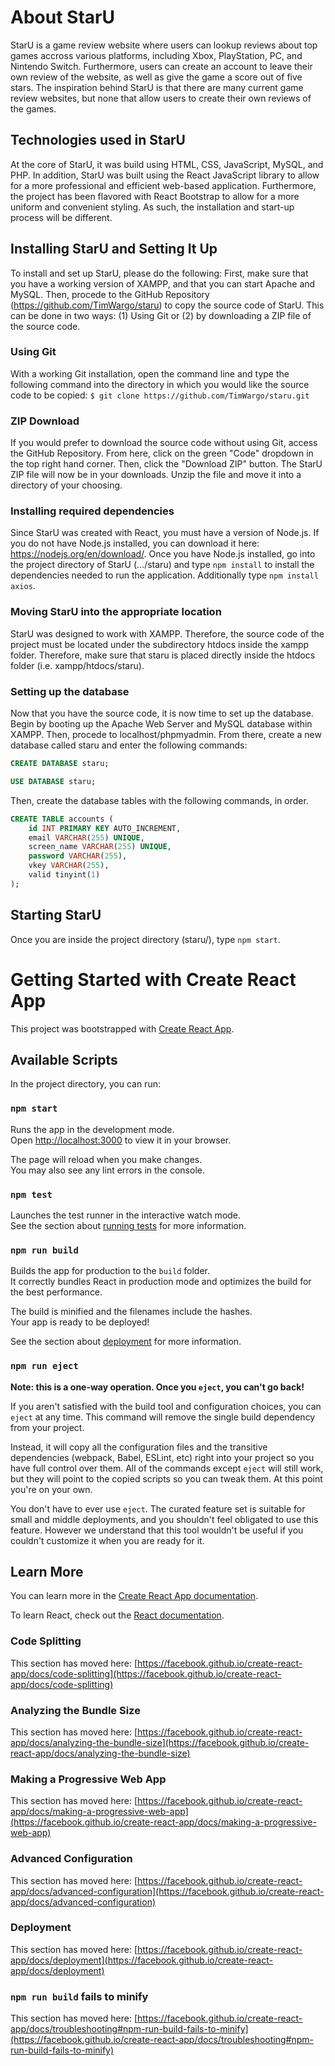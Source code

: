 # About StarU

StarU is a game review website where users can lookup reviews about top games accross various platforms, including Xbox, PlayStation, PC, and Nintendo Switch. Furthermore, users can create an account to leave their own review of the website, as well as give the game a score out of five stars. The inspiration behind StarU is that there are many current game review websites, but none that allow users to create their own reviews of the games.

## Technologies used in StarU

At the core of StarU, it was build using HTML, CSS, JavaScript, MySQL, and PHP. In addition, StarU was built using the React JavaScript library to allow for a more professional and efficient web-based application. Furthermore, the project has been flavored with React Bootstrap to allow for a more uniform and convenient styling. As such, the installation and start-up process will be different.

## Installing StarU and Setting It Up

To install and set up StarU, please do the following:
First, make sure that you have a working version of XAMPP, and that you can start Apache and MySQL.
Then, procede to the GitHub Repository (https://github.com/TimWargo/staru) to copy the source code of StarU. This can be done in two ways: (1) Using Git or (2) by downloading a ZIP file of the source code.

### Using Git
With a working Git installation, open the command line and type the following command into the directory in which you would like the source code to be copied:
```$ git clone https://github.com/TimWargo/staru.git```

### ZIP Download
If you would prefer to download the source code without using Git, access the GitHub Repository. From here, click on the green "Code" dropdown in the top right hand corner. Then, click the "Download ZIP" button. The StarU ZIP file will now be in your downloads. Unzip the file and move it into a directory of your choosing.

### Installing required dependencies
Since StarU was created with React, you must have a version of Node.js. If you do not have Node.js installed, you can download it here: https://nodejs.org/en/download/. Once you have Node.js installed, go into the project directory of StarU (.../staru) and type ```npm install``` to install the dependencies needed to run the application.
Additionally type ```npm install axios```.

### Moving StarU into the appropriate location
StarU was designed to work with XAMPP. Therefore, the source code of the project must be located under the subdirectory htdocs inside the xampp folder. Therefore, make sure that staru is placed directly inside the htdocs folder (i.e. xampp/htdocs/staru).

### Setting up the database
Now that you have the source code, it is now time to set up the database. Begin by booting up the Apache Web Server and MySQL database within XAMPP. Then, procede to localhost/phpmyadmin. From there, create a new database called staru and enter the following commands:
```sql
CREATE DATABASE staru;
```
```sql
USE DATABASE staru;
```
Then, create the database tables with the following commands, in order.
```sql
CREATE TABLE accounts (
    id INT PRIMARY KEY AUTO_INCREMENT,
    email VARCHAR(255) UNIQUE,
    screen_name VARCHAR(255) UNIQUE,
    password VARCHAR(255),
    vkey VARCHAR(255),
    valid tinyint(1)
);
```

## Starting StarU
Once you are inside the project directory (staru/), type ```npm start```.

# Getting Started with Create React App

This project was bootstrapped with [Create React App](https://github.com/facebook/create-react-app).

## Available Scripts

In the project directory, you can run:

### `npm start`

Runs the app in the development mode.\
Open [http://localhost:3000](http://localhost:3000) to view it in your browser.

The page will reload when you make changes.\
You may also see any lint errors in the console.

### `npm test`

Launches the test runner in the interactive watch mode.\
See the section about [running tests](https://facebook.github.io/create-react-app/docs/running-tests) for more information.

### `npm run build`

Builds the app for production to the `build` folder.\
It correctly bundles React in production mode and optimizes the build for the best performance.

The build is minified and the filenames include the hashes.\
Your app is ready to be deployed!

See the section about [deployment](https://facebook.github.io/create-react-app/docs/deployment) for more information.

### `npm run eject`

**Note: this is a one-way operation. Once you `eject`, you can't go back!**

If you aren't satisfied with the build tool and configuration choices, you can `eject` at any time. This command will remove the single build dependency from your project.

Instead, it will copy all the configuration files and the transitive dependencies (webpack, Babel, ESLint, etc) right into your project so you have full control over them. All of the commands except `eject` will still work, but they will point to the copied scripts so you can tweak them. At this point you're on your own.

You don't have to ever use `eject`. The curated feature set is suitable for small and middle deployments, and you shouldn't feel obligated to use this feature. However we understand that this tool wouldn't be useful if you couldn't customize it when you are ready for it.

## Learn More

You can learn more in the [Create React App documentation](https://facebook.github.io/create-react-app/docs/getting-started).

To learn React, check out the [React documentation](https://reactjs.org/).

### Code Splitting

This section has moved here: [https://facebook.github.io/create-react-app/docs/code-splitting](https://facebook.github.io/create-react-app/docs/code-splitting)

### Analyzing the Bundle Size

This section has moved here: [https://facebook.github.io/create-react-app/docs/analyzing-the-bundle-size](https://facebook.github.io/create-react-app/docs/analyzing-the-bundle-size)

### Making a Progressive Web App

This section has moved here: [https://facebook.github.io/create-react-app/docs/making-a-progressive-web-app](https://facebook.github.io/create-react-app/docs/making-a-progressive-web-app)

### Advanced Configuration

This section has moved here: [https://facebook.github.io/create-react-app/docs/advanced-configuration](https://facebook.github.io/create-react-app/docs/advanced-configuration)

### Deployment

This section has moved here: [https://facebook.github.io/create-react-app/docs/deployment](https://facebook.github.io/create-react-app/docs/deployment)

### `npm run build` fails to minify

This section has moved here: [https://facebook.github.io/create-react-app/docs/troubleshooting#npm-run-build-fails-to-minify](https://facebook.github.io/create-react-app/docs/troubleshooting#npm-run-build-fails-to-minify)
